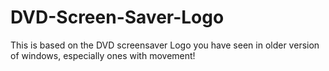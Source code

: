 # DVD-Screen-Saver-Logo
This is based on the DVD screensaver Logo you have seen in older version of windows, especially ones with movement!
